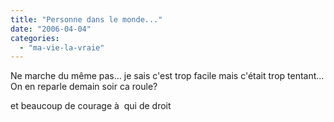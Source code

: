 ```yaml
---
title: "Personne dans le monde..."
date: "2006-04-04"
categories: 
  - "ma-vie-la-vraie"
---
```


  
Ne marche du même pas... je sais c'est trop facile mais c'était trop tentant...  
On en reparle demain soir ca roule?  
  
et beaucoup de courage à  qui de droit
